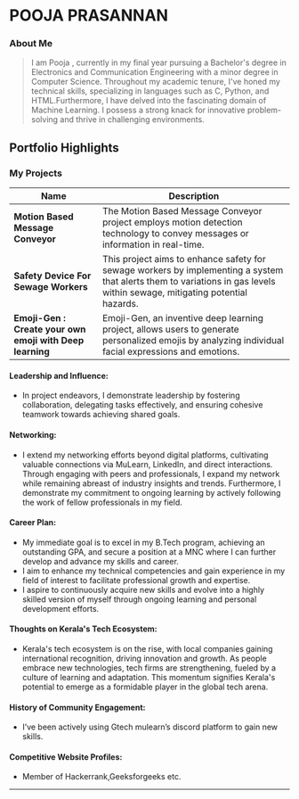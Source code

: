 
# POOJA PRASANNAN 

### About Me
>  I am Pooja , currently in my final year pursuing a Bachelor's degree in Electronics and Communication Engineering with a minor degree in Computer Science.
> Throughout my academic tenure, I've honed my technical skills, specializing in languages such as C, Python, and HTML.Furthermore, I have delved into the fascinating domain of Machine Learning.
> I possess a strong knack for innovative problem-solving and thrive in challenging environments. 



## Portfolio Highlights

### My Projects

| Name                | Description                                                                                                                  
|---------------------|---------------------------------------------------------------------------|
| **Motion Based Message Conveyor** | The Motion Based Message Conveyor project employs motion detection technology to convey messages or information in real-time.|
|**Safety Device For Sewage Workers**|This project aims to enhance safety for sewage workers by implementing a system that alerts them to variations in gas levels within sewage, mitigating potential hazards.|
| **Emoji-Gen : Create your own emoji with Deep learning**    | Emoji-Gen, an inventive deep learning project, allows users to generate personalized emojis by analyzing individual facial expressions and emotions.| 

#### Leadership and Influence:

- In project endeavors, I demonstrate leadership by fostering collaboration, delegating tasks effectively, and ensuring cohesive teamwork towards achieving shared goals.



#### Networking:

- I extend my networking efforts beyond digital platforms, cultivating valuable connections via MuLearn, LinkedIn, and direct interactions. Through engaging with peers and professionals, I expand my network while remaining abreast of industry insights and trends. Furthermore, I demonstrate my commitment to ongoing learning by actively following the work of fellow professionals in my field.

#### Career Plan:

- My immediate goal is to excel in my B.Tech program, achieving an outstanding GPA, and secure a position at a MNC where I can further develop and advance my skills and career.
- I aim to enhance my technical competencies and gain experience in my field of interest to facilitate professional growth and expertise.
- I aspire to continuously acquire new skills and evolve into a highly skilled version of myself through ongoing learning and personal development efforts.


#### Thoughts on Kerala's Tech Ecosystem:

- Kerala's tech ecosystem is on the rise, with local companies gaining international recognition, driving innovation and growth. As people embrace new technologies, tech firms are strengthening, fueled by a culture of learning and adaptation. This momentum signifies Kerala's potential to emerge as a formidable player in the global tech arena.
#### History of Community Engagement:

-  I’ve been actively using Gtech mulearn’s discord platform to gain new skills.
#### Competitive Website Profiles:

-  Member of Hackerrank,Geeksforgeeks etc.

---
